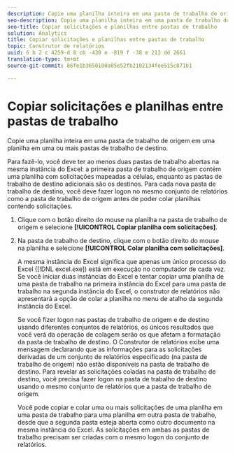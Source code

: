 ```yaml
---
description: Copie uma planilha inteira em uma pasta de trabalho de origem em uma planilha em uma ou mais pastas de trabalho de destino.
seo-description: Copie uma planilha inteira em uma pasta de trabalho de origem em uma planilha em uma ou mais pastas de trabalho de destino.
seo-title: Copiar solicitações e planilhas entre pastas de trabalho
solution: Analytics
title: Copiar solicitações e planilhas entre pastas de trabalho
topic: Construtor de relatórios
uuid: 6 b 2 c 4259-d 8 cb -430 e -819 f -38 e 213 dd 2661
translation-type: tm+mt
source-git-commit: 86fe1b3650100a05e52fb2102134fee515c871b1

---
```



# Copiar solicitações e planilhas entre pastas de trabalho

Copie uma planilha inteira em uma pasta de trabalho de origem em uma planilha em uma ou mais pastas de trabalho de destino.

Para fazê-lo, você deve ter ao menos duas pastas de trabalho abertas na mesma instância do Excel: a primeira pasta de trabalho de origem contém uma planilha com solicitações mapeadas a células, enquanto as pastas de trabalho de destino adicionais são os destinos. Para cada nova pasta de trabalho de destino, você deve  fazer logon no mesmo conjunto de relatórios como a pasta de trabalho de origem antes de poder colar planilhas contendo solicitações.
1. Clique com o botão direito do mouse na planilha na pasta de trabalho de origem e selecione **[!UICONTROL Copiar planilha com solicitações]**.
1. Na pasta de trabalho de destino, clique com o botão direito do mouse na planilha e selecione **[!UICONTROL Colar planilha com solicitações]**.

   A mesma instância do Excel significa que apenas um único processo do Excel ([!DNL excel.exe]) está em execução no computador de cada vez. Se você iniciar duas instâncias do Excel e tentar copiar uma planilha de uma pasta de trabalho na primeira instância do Excel para uma pasta de trabalho na segunda instância do Excel, o construtor de relatórios não apresentará a opção de colar a planilha no menu de atalho da segunda instância do Excel.

   Se você fizer logon nas pastas de trabalho de origem e de destino usando diferentes conjuntos de relatórios, os únicos resultados que você verá da operação de colagem serão os que afetam a formatação da pasta de trabalho de destino. O Construtor de relatórios exibe uma mensagem declarando que as informações para as solicitações derivadas de um conjunto de relatórios especificado (na pasta de trabalho de origem) não estão disponíveis na pasta de trabalho de destino. Para revelar as solicitações coladas na pasta de trabalho de destino, você precisa fazer logon na pasta de trabalho de destino usando o mesmo conjunto de relatórios que a pasta de trabalho de origem.

   Você pode copiar e colar uma ou mais solicitações de uma planilha em uma pasta de trabalho para uma planilha em outra pasta de trabalho, desde que a segunda pasta esteja aberta como outro documento na mesma instância do Excel. As solicitações em ambas as pastas de trabalho precisam ser criadas com o mesmo logon do conjunto de relatórios.
